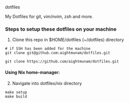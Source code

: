  dotfiles

My Dotfiles for git, vim/nvim, zsh and more.

### Steps to setup these dotfiles on your machine
1. Clone this repo in $HOME/dotfiles (~/dotfiles) directory
  ```
  # if SSH has been added for the machine
  git clone git@github.com:aightmunam/dotfiles.git

  git clone https://github.com/aightmunam/dotfiles.git
  ```
#### Using Nix home-manager:
2. Navigate into dotfiles/nix directory
```
make setup
make build
```
